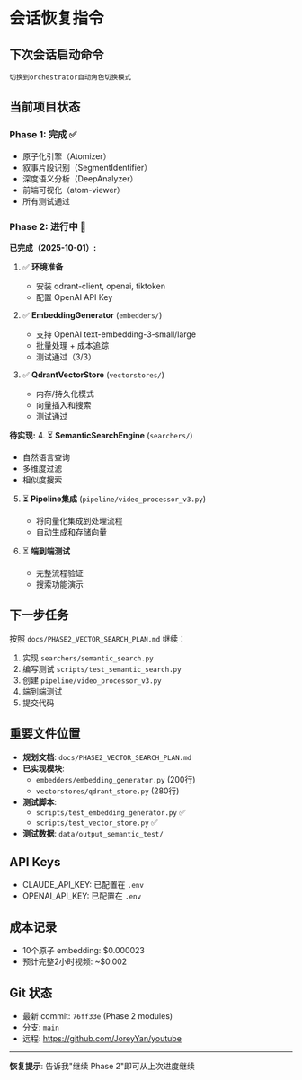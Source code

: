 # 会话恢复指令

## 下次会话启动命令

```
切换到orchestrator自动角色切换模式
```

## 当前项目状态

### Phase 1: 完成 ✅
- 原子化引擎（Atomizer）
- 叙事片段识别（SegmentIdentifier）
- 深度语义分析（DeepAnalyzer）
- 前端可视化（atom-viewer）
- 所有测试通过

### Phase 2: 进行中 🔄

**已完成（2025-10-01）:**
1. ✅ **环境准备**
   - 安装 qdrant-client, openai, tiktoken
   - 配置 OpenAI API Key

2. ✅ **EmbeddingGenerator** (`embedders/`)
   - 支持 OpenAI text-embedding-3-small/large
   - 批量处理 + 成本追踪
   - 测试通过（3/3）

3. ✅ **QdrantVectorStore** (`vectorstores/`)
   - 内存/持久化模式
   - 向量插入和搜索
   - 测试通过

**待实现:**
4. ⏳ **SemanticSearchEngine** (`searchers/`)
   - 自然语言查询
   - 多维度过滤
   - 相似度搜索

5. ⏳ **Pipeline集成** (`pipeline/video_processor_v3.py`)
   - 将向量化集成到处理流程
   - 自动生成和存储向量

6. ⏳ **端到端测试**
   - 完整流程验证
   - 搜索功能演示

## 下一步任务

按照 `docs/PHASE2_VECTOR_SEARCH_PLAN.md` 继续：

1. 实现 `searchers/semantic_search.py`
2. 编写测试 `scripts/test_semantic_search.py`
3. 创建 `pipeline/video_processor_v3.py`
4. 端到端测试
5. 提交代码

## 重要文件位置

- **规划文档**: `docs/PHASE2_VECTOR_SEARCH_PLAN.md`
- **已实现模块**:
  - `embedders/embedding_generator.py` (200行)
  - `vectorstores/qdrant_store.py` (280行)
- **测试脚本**:
  - `scripts/test_embedding_generator.py` ✅
  - `scripts/test_vector_store.py` ✅
- **测试数据**: `data/output_semantic_test/`

## API Keys

- CLAUDE_API_KEY: 已配置在 `.env`
- OPENAI_API_KEY: 已配置在 `.env`

## 成本记录

- 10个原子 embedding: $0.000023
- 预计完整2小时视频: ~$0.002

## Git 状态

- 最新 commit: `76ff33e` (Phase 2 modules)
- 分支: `main`
- 远程: https://github.com/JoreyYan/youtube

---

**恢复提示**: 告诉我"继续 Phase 2"即可从上次进度继续
